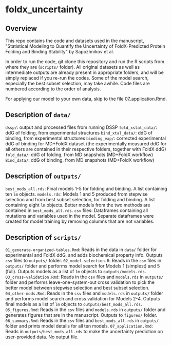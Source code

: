 # foldx_uncertainty

## Overview

This repo contains the code and datasets used in the manuscript, "Statistical Modeling to Quantify the Uncertainty of FoldX-Predicted Protein Folding and Binding Stability" by Sapozhnikov et al.

In order to run the code, git clone this repository and run the R scripts from where they are (`scripts/` folder). All original datasets as well as intermediate outputs are already present in appropriate folders, and will be simply replaced if you re-run the codes. Some of the model search, especially the best subset selection, may take awhile. Code files are numbered according to the order of analysis.

For applying our model to your own data, skip to the file 07_application.Rmd.


## Description of `data/`

`dssp/`: output and processed files from running DSSP
`fold_xstal_data/`: ddG of folding, from experimental structures
`bind_xtal_data/`: ddG of binding, from experimental structures
`binding_exp/`: corrected experimental ddG of binding for MD+FoldX dataset (the experimentally measured ddG for all others are contained in their respective folders, together with FoldX ddG)
`fold_data/`: ddG of folding, from MD snapshots (MD+FoldX workflow)
`Bind_data/`: ddG of binding, from MD snapshots (MD+FoldX workflow)

## Description of `outputs/`

`best_mods_all.rds`: Final models 1-5 for folding and binding. A list containing ten `lm` objects.
`models.rds`: Models 1 and 5 produced from stepwise selection and from best subset selection, for folding and binding. A list containing eight `lm` objects. Better models from the two methods are contained in `best_mods_all.rds`.
`csv` files: Dataframes containing all mutations and variables used in the model. Separate dataframes were created for model training by removing columns that are not variables.

## Description of `scripts/`

`01_generate-organized-tables.Rmd`: Reads in the data in `data/` folder for experimental and FoldX ddG, and adds biochemical property info. Outputs `csv` files to `outputs/` folder.
`02_model-selection.R`: Reads in the `csv` files in `outputs/` folder and performs model search for Models 1 (simplest) and 5 (full). Outputs models as a list of `lm` objects to `outputs/models.rds`.
`03_cross-validation.Rmd`: Reads in the `csv` files and `models.rds` in `outputs/` folder and performs leave-one-system-out cross validation to pick the better model between stepwise selection and best subset selection. 
`04_other-mods.Rmd`: Reads in the `csv` files and `models.rds` in `outputs/` folder and performs model search and cross validation for Models 2-4. Outputs final models as a list of `lm` objects to `outputs/best_mods_all.rds`.
`05_figures.Rmd`: Reads in the `csv` files and `models.rds` in `outputs/` folder and generates figures that are in the manuscript. Outputs to `figures/` folder.
`06_summary.Rmd`: Reads in the `csv` files and `best_mods_all.rds` in `outputs/` folder and prints model details for all ten models.
`07_application.Rmd`: Reads in `outputs/best_mods_all.rds` to make the uncertainty prediction on user-provided data. No output file.


